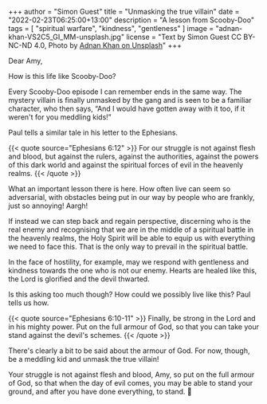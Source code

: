 +++
author = "Simon Guest"
title = "Unmasking the true villain"
date = "2022-02-23T06:25:00+13:00"
description = "A lesson from Scooby-Doo"
tags = [ "spiritual warfare", "kindness", "gentleness" ]
image = "adnan-khan-VS2C5_GI_MM-unsplash.jpg"
license = "Text by Simon Guest CC BY-NC-ND 4.0, Photo by [Adnan Khan on Unsplash](https://unsplash.com/photos/VS2C5_GI_MM)"
+++

Dear Amy,

How is this life like Scooby-Doo?

Every Scooby-Doo episode I can remember ends in the same way. The mystery villain is finally unmasked by the gang and is seen to be a familiar character, who then says, “And I would have gotten away with it too, if it weren't for you meddling kids!”

Paul tells a similar tale in his letter to the Ephesians.

{{< quote source="Ephesians 6:12" >}}
For our struggle is not against flesh and blood, but against the rulers, against the authorities, against the powers of this dark world and against the spiritual forces of evil in the heavenly realms.
{{< /quote >}}

What an important lesson there is here. How often live can seem so adversarial, with obstacles being put in our way by people who are frankly, just so annoying! Aargh!

If instead we can step back and regain perspective, discerning who is the real enemy and recognising that we are in the middle of a spiritual battle in the heavenly realms, the Holy Spirit will be able to equip us with everything we need to face this. That is the only way to prevail in the spiritual battle.

In the face of hostility, for example, may we respond with gentleness and kindness towards the one who is not our enemy. Hearts are healed like this, the Lord is glorified and the devil thwarted.

Is this asking too much though? How could we possibly live like this? Paul tells us how.

{{< quote source="Ephesians 6:10-11" >}}
Finally, be strong in the Lord and in his mighty power. Put on the full armour of God, so that you can take your stand against the devil's schemes.
{{< /quote >}}

There's clearly a bit to be said about the armour of God. For now, though, be a meddling kid and unmask the true villain!

Your struggle is not against flesh and blood, Amy, so put on the full armour of God, so that when the day of evil comes, you may be able to stand your ground, and after you have done everything, to stand. 🙏
